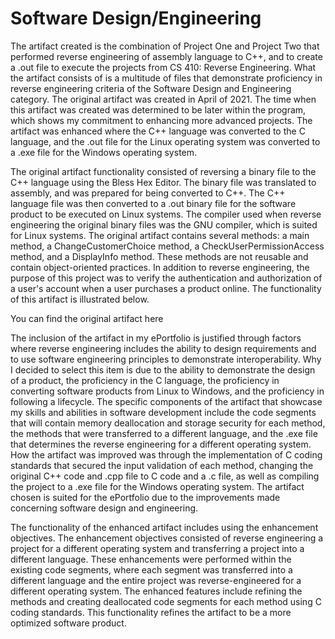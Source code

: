 # Software Design/Engineering

The artifact created is the combination of Project One and Project Two that performed reverse engineering of assembly language to C++, and to create a .out file to execute the projects from CS 410: Reverse Engineering. What the artifact consists of is a multitude of files that demonstrate proficiency in reverse engineering criteria of the Software Design and Engineering category. The original artifact was created in April of 2021. The time when this artifact was created was determined to be later within the program, which shows my commitment to enhancing more advanced projects. The artifact was enhanced where the C++ language was converted to the C language, and the .out file for the Linux operating system was converted to a .exe file for the Windows operating system. 


The original artifact functionality consisted of reversing a binary file to the C++ language using the Bless Hex Editor. The binary file was translated to assembly, and was prepared for being converted to C++. The C++ language file was then converted to a .out binary file for the software product to be executed on Linux systems. The compiler used when reverse engineering the original binary files was the GNU compiler, which is suited for Linux systems. The original artifact contains several methods: a main method, a ChangeCustomerChoice method, a CheckUserPermissionAccess method, and a DisplayInfo method. These methods are not reusable and contain object-oriented practices. In addition to reverse engineering, the purpose of this project was to verify the authentication and authorization of a user's account when a user purchases a product online. The functionality of this artifact is illustrated below.

You can find the original artifact here



The inclusion of the artifact in my ePortfolio is justified through factors where reverse engineering includes the ability to design requirements and to use software engineering principles to demonstrate interoperability. Why I decided to select this item is due to the ability to demonstrate the design of a product, the proficiency in the C language, the proficiency in converting software products from Linux to Windows, and the proficiency in following a lifecycle. The specific components of the artifact that showcase my skills and abilities in software development include the code segments that will contain memory deallocation and storage security for each method, the methods that were transferred to a different language, and the .exe file that determines the reverse engineering for a different operating system. How the artifact was improved was through the implementation of C coding standards that secured the input validation of each method, changing the original C++ code and .cpp file to C code and a .c file, as well as compiling the project to a .exe file for the Windows operating system. The artifact chosen is suited for the ePortfolio due to the improvements made concerning software design and engineering. 

The functionality of the enhanced artifact includes using the enhancement objectives. The enhancement objectives consisted of reverse engineering a project for a different operating system and transferring a project into a different language. These enhancements were performed within the existing code segments, where each segment was transferred into a different language and the entire project was reverse-engineered for a different operating system. The enhanced features include refining the methods and creating deallocated code segments for each method using C coding standards. This functionality refines the artifact to be a more optimized software product.  


